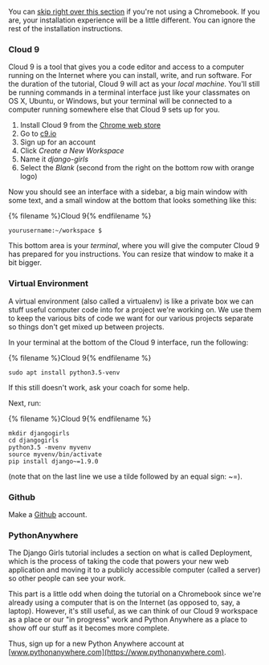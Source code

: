 You can [skip right over this section](http://tutorial.djangogirls.org/en/installation/#install-python) if you're not using a Chromebook. If you
are, your installation experience will be a little different. You can ignore the
rest of the installation instructions.

### Cloud 9

Cloud 9 is a tool that gives you a code editor and access to a computer running
on the Internet where you can install, write, and run software. For the duration
of the tutorial, Cloud 9 will act as your _local machine_. You'll still be
running commands in a terminal interface just like your classmates on OS X,
Ubuntu, or Windows, but your terminal will be connected to a computer running
somewhere else that Cloud 9 sets up for you.

1. Install Cloud 9 from the [Chrome web store](https://chrome.google.com/webstore/detail/cloud9/nbdmccoknlfggadpfkmcpnamfnbkmkcp)
2. Go to [c9.io](https://c9.io)
3. Sign up for an account
4. Click _Create a New Workspace_
5. Name it _django-girls_
6. Select the _Blank_ (second from the right on the bottom row with orange logo)

Now you should see an interface with a sidebar, a big main window with some
text, and a small window at the bottom that looks something like this:

{% filename %}Cloud 9{% endfilename %}
```
yourusername:~/workspace $
```

This bottom area is your _terminal_, where you will give the computer Cloud 9
has prepared for you instructions. You can resize that window to make it a bit
bigger.

### Virtual Environment

A virtual environment (also called a virtualenv) is like a private box we can
stuff useful computer code into for a project we're working on. We use them to
keep the various bits of code we want for our various projects separate so
things don't get mixed up between projects.

In your terminal at the bottom of the Cloud 9 interface, run the following:

{% filename %}Cloud 9{% endfilename %}
```
sudo apt install python3.5-venv
```

If this still doesn't work, ask your coach for some help.

Next, run:

{% filename %}Cloud 9{% endfilename %}
```
mkdir djangogirls
cd djangogirls
python3.5 -mvenv myvenv
source myvenv/bin/activate
pip install django~=1.9.0
```

(note that on the last line we use a tilde followed by an equal sign: ~=).

### Github

Make a [Github](https://github.com) account.

### PythonAnywhere

The Django Girls tutorial includes a section on what is called Deployment,
which is the process of taking the code that powers your new web application
and moving it to a publicly accessible computer (called a server) so other
people can see your work.

This part is a little odd when doing the tutorial on a Chromebook since we're
already using a computer that is on the Internet (as opposed to, say, a laptop).
However, it's still useful, as we can think of our Cloud 9 workspace as a place
or our "in progress" work and Python Anywhere as a place to show off our stuff
as it becomes more complete.

Thus, sign up for a new Python Anywhere account at
[www.pythonanywhere.com](https://www.pythonanywhere.com).

